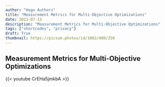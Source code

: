 ```yaml
---
author: "Hugo Authors"
title: "Measurement Metrics for Multi-Objective Optimizations"
date: 2021-07-13
description: "Measurement Metrics for Multi-Objective Optimizations"
tags: ["shortcodes", "privacy"]
draft: True
thumbnail: https://picsum.photos/id/1002/400/250
---
```




## <!--more-->

## Measurement Metrics for Multi-Objective Optimizations

{{< youtube CrEHa5jmkbA >}}

<br>
